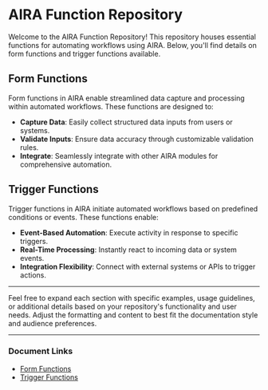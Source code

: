 # AIRA Function Repository

Welcome to the AIRA Function Repository! This repository houses essential functions for automating workflows using AIRA. Below, you'll find details on form functions and trigger functions available.

## Form Functions

Form functions in AIRA enable streamlined data capture and processing within automated workflows. These functions are designed to:

- **Capture Data**: Easily collect structured data inputs from users or systems.
- **Validate Inputs**: Ensure data accuracy through customizable validation rules.
- **Integrate**: Seamlessly integrate with other AIRA modules for comprehensive automation.


## Trigger Functions

Trigger functions in AIRA initiate automated workflows based on predefined conditions or events. These functions enable:

- **Event-Based Automation**: Execute activity in response to specific triggers.
- **Real-Time Processing**: Instantly react to incoming data or system events.
- **Integration Flexibility**: Connect with external systems or APIs to trigger actions.

---

Feel free to expand each section with specific examples, usage guidelines, or additional details based on your repository's functionality and user needs. Adjust the formatting and content to best fit the documentation style and audience preferences.

----

### Document Links

- [Form Functions](https://github.com/airacommunity/AIRA-Functions-Document/blob/main/1.%20Form%20Functions.md)
- [Trigger Functions](https://github.com/airacommunity/AIRA-Functions-Document/blob/main/2.%20Trigger%20Functions.md)
